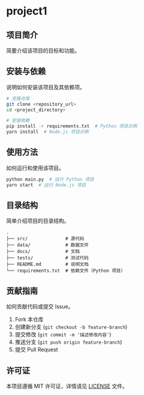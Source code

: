 # project1

## 项目简介
简要介绍该项目的目标和功能。

## 安装与依赖
说明如何安装该项目及其依赖项。

```bash
# 克隆仓库
git clone <repository_url>
cd <project_directory>

# 安装依赖
pip install -r requirements.txt  # Python 项目示例
yarn install  # Node.js 项目示例
```

## 使用方法
如何运行和使用该项目。

```bash
python main.py  # 运行 Python 项目
yarn start  # 运行 Node.js 项目
```

## 目录结构
简单介绍项目的目录结构。

```
.
├── src/              # 源代码
├── data/             # 数据文件
├── docs/             # 文档
├── tests/            # 测试代码
├── README.md         # 说明文档
└── requirements.txt  # 依赖文件（Python 项目）
```

## 贡献指南
如何贡献代码或提交 Issue。

1. Fork 本仓库
2. 创建新分支 (`git checkout -b feature-branch`)
3. 提交修改 (`git commit -m '描述修改内容'`)
4. 推送分支 (`git push origin feature-branch`)
5. 提交 Pull Request

## 许可证
本项目遵循 MIT 许可证，详情请见 [LICENSE](LICENSE) 文件。









